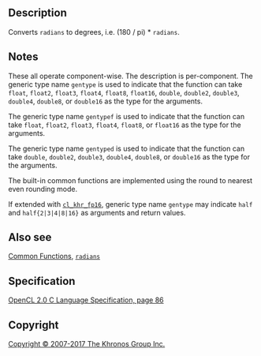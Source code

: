 
## Description

Converts `radians` to degrees, i.e. (180 / pi) \* `radians`.

## Notes

These all operate component-wise. The description is per-component. The
generic type name `gentype` is used to indicate that the function can
take `float`, `float2`, `float3`, `float4`, `float8`, `float16`,
`double`, `double2`, `double3`, `double4`, `double8`, or `double16` as
the type for the arguments.

The generic type name `gentypef` is used to indicate that the function
can take `float`, `float2`, `float3`, `float4`, `float8`, or `float16`
as the type for the arguments.

The generic type name `gentyped` is used to indicate that the function
can take `double`, `double2`, `double3`, `double4`, `double8`, or
`double16` as the type for the arguments.

The built-in common functions are implemented using the round to nearest
even rounding mode.

If extended with [`cl_khr_fp16`](cl_khr_fp16.html), generic type name
`gentype` may indicate `half` and `half{2|3|4|8|16}` as arguments and
return values.

## Also see

[Common Functions](commonFunctions.html), [`radians`](radians.html)

## Specification

[OpenCL 2.0 C Language Specification, page
86](https://www.khronos.org/registry/cl/specs/opencl-2.0-openclc.pdf#page=86)

## Copyright

[Copyright © 2007-2017 The Khronos Group Inc.](copyright.html)

